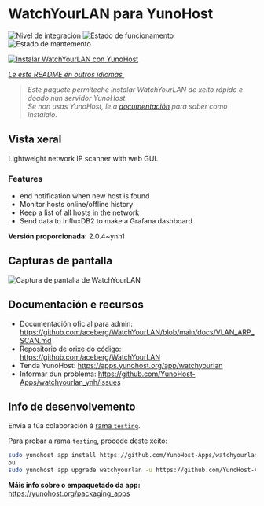 <!--
NOTA: Este README foi creado automáticamente por <https://github.com/YunoHost/apps/tree/master/tools/readme_generator>
NON debe editarse manualmente.
-->

# WatchYourLAN para YunoHost

[![Nivel de integración](https://apps.yunohost.org/badge/integration/watchyourlan)](https://ci-apps.yunohost.org/ci/apps/watchyourlan/)
![Estado de funcionamento](https://apps.yunohost.org/badge/state/watchyourlan)
![Estado de mantemento](https://apps.yunohost.org/badge/maintained/watchyourlan)

[![Instalar WatchYourLAN con YunoHost](https://install-app.yunohost.org/install-with-yunohost.svg)](https://install-app.yunohost.org/?app=watchyourlan)

*[Le este README en outros idiomas.](./ALL_README.md)*

> *Este paquete permíteche instalar WatchYourLAN de xeito rápido e doado nun servidor YunoHost.*  
> *Se non usas YunoHost, le a [documentación](https://yunohost.org/install) para saber como instalalo.*

## Vista xeral

Lightweight network IP scanner with web GUI.

### Features

- end notification when new host is found
- Monitor hosts online/offline history
- Keep a list of all hosts in the network
- Send data to InfluxDB2 to make a Grafana dashboard


**Versión proporcionada:** 2.0.4~ynh1

## Capturas de pantalla

![Captura de pantalla de WatchYourLAN](./doc/screenshots/Screenshot.png)

## Documentación e recursos

- Documentación oficial para admin: <https://github.com/aceberg/WatchYourLAN/blob/main/docs/VLAN_ARP_SCAN.md>
- Repositorio de orixe do código: <https://github.com/aceberg/WatchYourLAN>
- Tenda YunoHost: <https://apps.yunohost.org/app/watchyourlan>
- Informar dun problema: <https://github.com/YunoHost-Apps/watchyourlan_ynh/issues>

## Info de desenvolvemento

Envía a túa colaboración á [rama `testing`](https://github.com/YunoHost-Apps/watchyourlan_ynh/tree/testing).

Para probar a rama `testing`, procede deste xeito:

```bash
sudo yunohost app install https://github.com/YunoHost-Apps/watchyourlan_ynh/tree/testing --debug
ou
sudo yunohost app upgrade watchyourlan -u https://github.com/YunoHost-Apps/watchyourlan_ynh/tree/testing --debug
```

**Máis info sobre o empaquetado da app:** <https://yunohost.org/packaging_apps>
